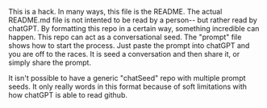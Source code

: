 
This is a hack. In many ways, this file is the README. The actual README.md file is not intented to be read by a person-- but rather read by chatGPT.
By formatting this repo in a certain way, something incredible can happen. This repo can act as a conversational seed. The "prompt" file shows how to start the process.
Just paste the prompt into chatGPT and you are off to the races. It is seed a conversation and then share it, or simply share the prompt. 

It isn't possible to have a generic "chatSeed" repo with multiple prompt seeds. It only really words in this format because of soft limitations with how chatGPT is
able to read github.

